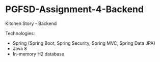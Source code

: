 # PGFSD-Assignment-4-Backend
Kitchen Story - Backend

Technologies:
- Spring (Spring Boot, Spring Security, Spring MVC, Spring Data JPA)
- Java 8
- In-memory H2 database
